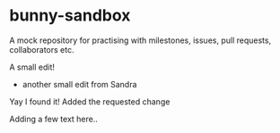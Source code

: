 # bunny-sandbox

A mock repository for practising with milestones, issues, pull requests, collaborators etc.

A small edit!

* another small edit from Sandra

Yay I found it!
Added the requested change

Adding a few text here.. 


